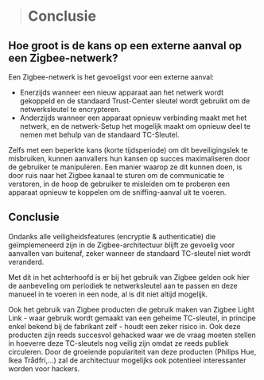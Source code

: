 > # Conclusie

## Hoe groot is de kans op een externe aanval op een Zigbee-netwerk?

Een Zigbee-netwerk is het gevoeligst voor een externe aanval:

* Enerzijds wanneer een nieuw apparaat aan het netwerk wordt gekoppeld en de standaard Trust-Center sleutel wordt gebruikt om de netwerksleutel te encrypteren.
* Anderzijds wanneer een apparaat opnieuw verbinding maakt met het netwerk, en de netwerk-Setup het mogelijk maakt om opnieuw deel te nemen met behulp van de standaard TC-Sleutel.

Zelfs met een beperkte kans (korte tijdsperiode) om dit beveiligingslek te misbruiken, kunnen aanvallers hun kansen op succes maximaliseren door de gebruiker te manipuleren.
Een manier waarop ze dit kunnen doen, is door ruis naar het Zigbee kanaal te sturen om de communicatie te verstoren, in de hoop de gebruiker te misleiden om te proberen een apparaat opnieuw te koppelen om de sniffing-aanval uit te voeren.

## Conclusie

Ondanks alle veiligheidsfeatures (encryptie & authenticatie) die geïmplemeneerd zijn in de Zigbee-architectuur blijft ze gevoelig voor aanvallen van buitenaf, zeker wanneer de standaard TC-sleutel niet wordt veranderd.

Met dit in het achterhoofd is er bij het gebruik van Zigbee gelden ook hier de aanbeveling om periodiek te netwerksleutel aan te passen en deze manueel in te voeren in een node, al is dit niet altijd mogelijk.

Ook het gebruik van Zigbee producten die gebruik maken van Zigbee Light Link - waar gebruik wordt gemaakt van een geheime TC-sleutel, in principe enkel bekend bij de fabrikant zelf - houdt een zeker risico in. Ook deze producten zijn reeds succesvol gehacked waar we de vraag moeten stellen in hoeverre deze TC-sleutels nog veilig zijn omdat ze reeds publiek circuleren. Door de groeiende populariteit van deze producten (Philips Hue, Ikea Trådfri,...) zal de architectuur mogelijks ook potentieel interessanter worden voor hackers.

